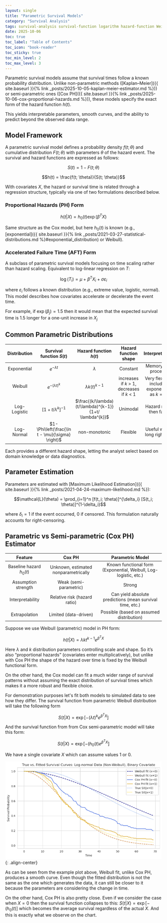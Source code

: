 ```yaml
---
layout: single
title: "Parametric Survival Models"
category: "Survival Analysis"
tags: survival-analysis survival-function logarithm hazard-function Weibull-distribution maximum-likelihood-estimation accelerated-failure-time
date: 2025-10-06
toc: true
toc_label: "Table of Contents"
toc_icon: "book-reader"
toc_sticky: true
toc_min_level: 2
toc_max_level: 3
---
```


Parametric survival models assume that survival times follow a known probability distribution.
Unlike non-parametric methods ([Kaplan–Meier]({{ site.baseurl }}{% link _posts/2025-10-05-kaplan-meier-estimator.md %})) or semi-parametric ones ([Cox PH]({{ site.baseurl }}{% link _posts/2025-10-06-cox-proportional-hazards.md %})), these models specify the exact form of the hazard function $h(t)$.

This yields interpretable parameters, smooth curves, and the ability to predict beyond the observed data range.

## Model Framework

A parametric survival model defines a probability density $f(t;\theta)$ and cumulative distribution $F(t;\theta)$ with parameters $\theta$ of the hazard event. The survival and hazard functions are expressed as follows:

$$S(t) = 1 - F(t;\theta)$$

$$h(t) = \frac{f(t; \theta)}{S(t; \theta)}$$

With covariates $X$, the hazard or survival time is related through a regression structure, typically via one of two formulations described below.

### Proportional Hazards (PH) Form

$$h(t|X) = h_0(t) \exp(\beta^T X) $$

Same structure as the Cox model, but here $h_0(t)$ is known (e.g., [exponential]({{ site.baseurl }}{% link _posts/2021-03-27-statistical-distributions.md %}#exponential_distribution) or Weibull).

### Accelerated Failure Time (AFT) Form

A subclass of parametric survival models focusing on time scaling rather than hazard scaling. Equivalent to log-linear regression on $T$:

$$\log(T_i) = \mu + \beta^T X_i + \sigma \varepsilon_i$$

where $\varepsilon_i$ follows a known distribution (e.g., extreme value, logistic, normal).
This model describes how covariates accelerate or decelerate the event time.

For example, if $\exp (\beta_j) = 1.5$ then it would mean that the expected survival time is 1.5 longer for a one-unit increase in $X_j$

## Common Parametric Distributions

|Distribution|Survival function $S(t)$|Hazard function $h(t)$|Hazard function shape|Interpretation|
|:---:|:---:|:---:|:---:|:---:|
|Exponential|$e^{-\lambda t}$|$\lambda$|Constant|Memoryless process|
|Weibull|$e^{-(\lambda t)^{k}}$|$\lambda k(t)^{k-1}$|increases if $k$ > 1, decreases if $k$ < 1|Very flexible; includes exponential as $k=1$|
|Log-Logistic|$[1+t/ \lambda^{k}]^{-1}$|$\frac{(k/\lambda)(t/\lambda)^{k-1}}{1+t/ \lambda^{k}}$|Unimodal|Hazard rises then falls|
|Log-Normal|$1- \Phi\left(\frac{\ln t - \mu}{\sigma} \right)$|non-monotonic|Flexible|Useful when long right tail|

Each provides a different hazard shape, letting the analyst select based on domain knowledge or data diagnostics.

## Parameter Estimation

Parameters are estimated with [Maximum Likelihood Estimation]({{ site.baseurl }}{% link _posts/2021-04-24-maximum-likelihood.md %}):

$$\mathcal{L}(\theta) = \prod_{i=1}^n [f(t_i; \theta)]^{\delta_i} [S(t_i; \theta)]^{1-\delta_i}$$

where $\delta_i = 1$ if the event occurred, 0 if censored.
This formulation naturally accounts for right-censoring.

## Parametric vs Semi-parametric (Cox PH) Estimator

|Feature|Cox PH|Parametric Model|
|:---:|:---:|:---:|
|Baseline hazard $h_0(t)$|Unknown, estimated nonparametrically|Known functional form (Exponential, Weibull, Log-logistic, etc.)|
|Assumption strength|Weak (semi-parametric)|Strong|
|Interpretability|Relative risk (hazard ratio)|Can yield absolute predictions (mean survival time, etc.)|
|Extrapolation|Limited (data-driven)|Possible (based on assumed distribution)|

Suppose we use Weibull (parametric) model in PH form:

$$h(t|X) = \lambda k t^{k-1} e^{\beta^T X}$$

Here $\lambda$ and $k$ distribution parameters controlling scale and shape. So it’s also “proportional hazards” (covariates enter multiplicatively), but unlike with Cox PH the shape of the hazard over time is fixed by the Weibull functional form.

On the other hand, the Cox model can fit a much wider range of survival patterns without assuming the exact distribution of survival times which makes it a more robust and flexible choice.

For demonstration purposes let's fit both models to simulated data to see how they differ. The survival function from parametric Weibull distribution will take the following form

$$S(t|X) = \exp[-(\lambda t)^k e^{\beta^T X}]$$

And the survival function from from Cox semi-parametric model will take this form:

$$S(t|X) = \exp[-(h_0(t) e^{\beta^T X}]$$

We have a single covariate $X$ which can assume values 1 or 0.

![](/assets/images/survival_analysis/cox_vs_weibull.png){: .align-center}

As can be seen from the example plot above, Weibull fit, unlike Cox PH, produces a smooth curve. Even though the fitted distribution is not the same as the one which generates the data, it can still be closer to it because the parameters are considering the change in time. 

On the other hand, Cox PH is also pretty close. Even if we consider the case when $X=0$ then the survival function collapses to this: $S(t|X) = \exp[-(h_0(t)]$ which becomes the average survival regardless of the actual $X$. And this is exactly what we observe on the chart. 

